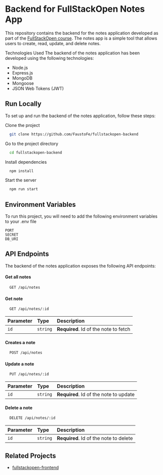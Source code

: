 # Backend for FullStackOpen Notes App
This repository contains the backend for the notes application developed as part of the [FullStackOpen course](fullstackopen.com). The notes app is a simple tool that allows users to create, read, update, and delete notes.

Technologies Used
The backend of the notes application has been developed using the following technologies:

- Node.js
- Express.js
- MongoDB
- Mongoose
- JSON Web Tokens (JWT)

## Run Locally
To set up and run the backend of the notes application, follow these steps:

Clone the project

```bash
  git clone https://github.com/FaustoFe/fullstackopen-backend
```

Go to the project directory

```bash
  cd fullstackopen-backend
```

Install dependencies

```bash
  npm install
```

Start the server

```bash
  npm run start
```

## Environment Variables

To run this project, you will need to add the following environment variables to your .env file

`PORT`\
`SECRET`\
`DB_URI`

## API Endpoints
The backend of the notes application exposes the following API endpoints:

#### Get all notes

```bash
  GET /api/notes
```

#### Get note

```bash
  GET /api/notes/:id
```
| Parameter | Type     | Description                           |
| :-------- | :------- | :------------------------------------ |
| `id`      | `string` | **Required**. Id of the note to fetch |

#### Creates a note

```bash
  POST /api/notes
```

#### Update a note

```bash
  PUT /api/notes/:id
```
| Parameter | Type     | Description                            |
| :-------- | :------- | :------------------------------------- |
| `id`      | `string` | **Required**. Id of the note to update |

#### Delete a note

```bash
  DELETE /api/notes/:id
```
| Parameter | Type     | Description                            |
| :-------- | :------- | :------------------------------------- |
| `id`      | `string` | **Required**. Id of the note to delete |

## Related Projects
 - [fullstackopen-frontend](https://github.com/FaustoFe/fullstackopen-frontend)

